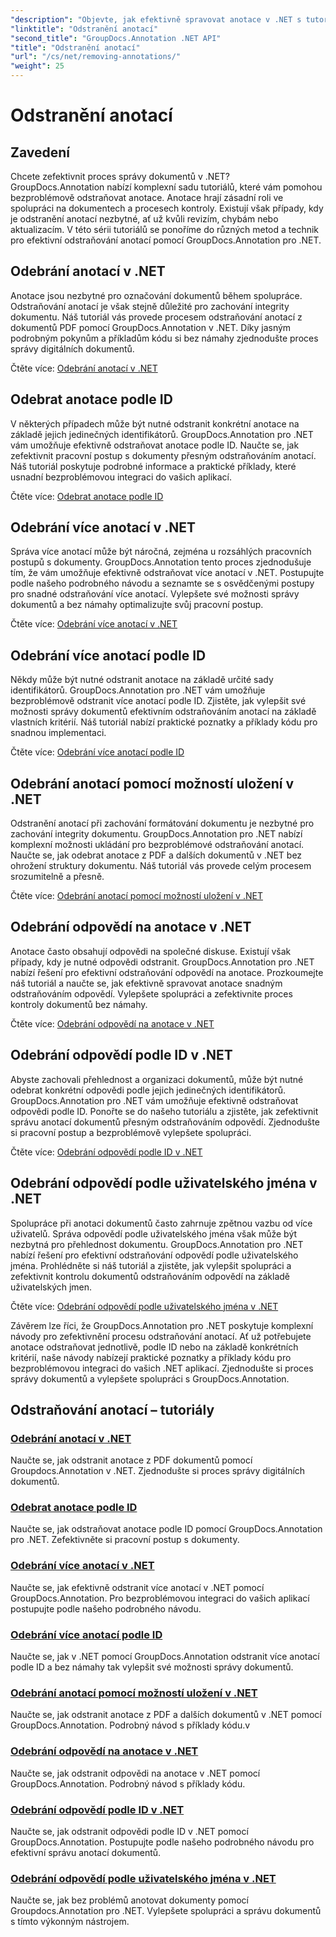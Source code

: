```yaml
---
"description": "Objevte, jak efektivně spravovat anotace v .NET s tutoriály GroupDocs.Annotation. Zefektivněte svůj pracovní postup s dokumenty a bezproblémově vylepšete spolupráci."
"linktitle": "Odstranění anotací"
"second_title": "GroupDocs.Annotation .NET API"
"title": "Odstranění anotací"
"url": "/cs/net/removing-annotations/"
"weight": 25
---
```


# Odstranění anotací

## Zavedení

Chcete zefektivnit proces správy dokumentů v .NET? GroupDocs.Annotation nabízí komplexní sadu tutoriálů, které vám pomohou bezproblémově odstraňovat anotace. Anotace hrají zásadní roli ve spolupráci na dokumentech a procesech kontroly. Existují však případy, kdy je odstranění anotací nezbytné, ať už kvůli revizím, chybám nebo aktualizacím. V této sérii tutoriálů se ponoříme do různých metod a technik pro efektivní odstraňování anotací pomocí GroupDocs.Annotation pro .NET.

## Odebrání anotací v .NET
Anotace jsou nezbytné pro označování dokumentů během spolupráce. Odstraňování anotací je však stejně důležité pro zachování integrity dokumentu. Náš tutoriál vás provede procesem odstraňování anotací z dokumentů PDF pomocí GroupDocs.Annotation v .NET. Díky jasným podrobným pokynům a příkladům kódu si bez námahy zjednodušte proces správy digitálních dokumentů.

Čtěte více: [Odebrání anotací v .NET](./remove-annotations/)

## Odebrat anotace podle ID
V některých případech může být nutné odstranit konkrétní anotace na základě jejich jedinečných identifikátorů. GroupDocs.Annotation pro .NET vám umožňuje efektivně odstraňovat anotace podle ID. Naučte se, jak zefektivnit pracovní postup s dokumenty přesným odstraňováním anotací. Náš tutoriál poskytuje podrobné informace a praktické příklady, které usnadní bezproblémovou integraci do vašich aplikací.

Čtěte více: [Odebrat anotace podle ID](./remove-annotations-by-id/)

## Odebrání více anotací v .NET
Správa více anotací může být náročná, zejména u rozsáhlých pracovních postupů s dokumenty. GroupDocs.Annotation tento proces zjednodušuje tím, že vám umožňuje efektivně odstraňovat více anotací v .NET. Postupujte podle našeho podrobného návodu a seznamte se s osvědčenými postupy pro snadné odstraňování více anotací. Vylepšete své možnosti správy dokumentů a bez námahy optimalizujte svůj pracovní postup.

Čtěte více: [Odebrání více anotací v .NET](./remove-multiple-annotations/)

## Odebrání více anotací podle ID
Někdy může být nutné odstranit anotace na základě určité sady identifikátorů. GroupDocs.Annotation pro .NET vám umožňuje bezproblémově odstranit více anotací podle ID. Zjistěte, jak vylepšit své možnosti správy dokumentů efektivním odstraňováním anotací na základě vlastních kritérií. Náš tutoriál nabízí praktické poznatky a příklady kódu pro snadnou implementaci.

Čtěte více: [Odebrání více anotací podle ID](./remove-multiple-annotations-by-ids/)

## Odebrání anotací pomocí možností uložení v .NET
Odstranění anotací při zachování formátování dokumentu je nezbytné pro zachování integrity dokumentu. GroupDocs.Annotation pro .NET nabízí komplexní možnosti ukládání pro bezproblémové odstraňování anotací. Naučte se, jak odebrat anotace z PDF a dalších dokumentů v .NET bez ohrožení struktury dokumentu. Náš tutoriál vás provede celým procesem srozumitelně a přesně.

Čtěte více: [Odebrání anotací pomocí možností uložení v .NET](./remove-annotations-using-save-options/)

## Odebrání odpovědí na anotace v .NET
Anotace často obsahují odpovědi na společné diskuse. Existují však případy, kdy je nutné odpovědi odstranit. GroupDocs.Annotation pro .NET nabízí řešení pro efektivní odstraňování odpovědí na anotace. Prozkoumejte náš tutoriál a naučte se, jak efektivně spravovat anotace snadným odstraňováním odpovědí. Vylepšete spolupráci a zefektivnite proces kontroly dokumentů bez námahy.

Čtěte více: [Odebrání odpovědí na anotace v .NET](./remove-replies-to-annotations/)

## Odebrání odpovědí podle ID v .NET
Abyste zachovali přehlednost a organizaci dokumentů, může být nutné odebrat konkrétní odpovědi podle jejich jedinečných identifikátorů. GroupDocs.Annotation pro .NET vám umožňuje efektivně odstraňovat odpovědi podle ID. Ponořte se do našeho tutoriálu a zjistěte, jak zefektivnit správu anotací dokumentů přesným odstraňováním odpovědí. Zjednodušte si pracovní postup a bezproblémově vylepšete spolupráci.

Čtěte více: [Odebrání odpovědí podle ID v .NET](./remove-replies-by-id/)

## Odebrání odpovědí podle uživatelského jména v .NET
Spolupráce při anotaci dokumentů často zahrnuje zpětnou vazbu od více uživatelů. Správa odpovědí podle uživatelského jména však může být nezbytná pro přehlednost dokumentu. GroupDocs.Annotation pro .NET nabízí řešení pro efektivní odstraňování odpovědí podle uživatelského jména. Prohlédněte si náš tutoriál a zjistěte, jak vylepšit spolupráci a zefektivnit kontrolu dokumentů odstraňováním odpovědí na základě uživatelských jmen.

Čtěte více: [Odebrání odpovědí podle uživatelského jména v .NET](./remove-replies-by-username/)

Závěrem lze říci, že GroupDocs.Annotation pro .NET poskytuje komplexní návody pro zefektivnění procesu odstraňování anotací. Ať už potřebujete anotace odstraňovat jednotlivě, podle ID nebo na základě konkrétních kritérií, naše návody nabízejí praktické poznatky a příklady kódu pro bezproblémovou integraci do vašich .NET aplikací. Zjednodušte si proces správy dokumentů a vylepšete spolupráci s GroupDocs.Annotation.
## Odstraňování anotací – tutoriály
### [Odebrání anotací v .NET](./remove-annotations/)
Naučte se, jak odstranit anotace z PDF dokumentů pomocí Groupdocs.Annotation v .NET. Zjednodušte si proces správy digitálních dokumentů.
### [Odebrat anotace podle ID](./remove-annotations-by-id/)
Naučte se, jak odstraňovat anotace podle ID pomocí GroupDocs.Annotation pro .NET. Zefektivněte si pracovní postup s dokumenty.
### [Odebrání více anotací v .NET](./remove-multiple-annotations/)
Naučte se, jak efektivně odstranit více anotací v .NET pomocí GroupDocs.Annotation. Pro bezproblémovou integraci do vašich aplikací postupujte podle našeho podrobného návodu.
### [Odebrání více anotací podle ID](./remove-multiple-annotations-by-ids/)
Naučte se, jak v .NET pomocí GroupDocs.Annotation odstranit více anotací podle ID a bez námahy tak vylepšit své možnosti správy dokumentů.
### [Odebrání anotací pomocí možností uložení v .NET](./remove-annotations-using-save-options/)
Naučte se, jak odstranit anotace z PDF a dalších dokumentů v .NET pomocí GroupDocs.Annotation. Podrobný návod s příklady kódu.v
### [Odebrání odpovědí na anotace v .NET](./remove-replies-to-annotations/)
Naučte se, jak odstranit odpovědi na anotace v .NET pomocí GroupDocs.Annotation. Podrobný návod s příklady kódu.
### [Odebrání odpovědí podle ID v .NET](./remove-replies-by-id/)
Naučte se, jak odstranit odpovědi podle ID v .NET pomocí GroupDocs.Annotation. Postupujte podle našeho podrobného návodu pro efektivní správu anotací dokumentů.
### [Odebrání odpovědí podle uživatelského jména v .NET](./remove-replies-by-username/)
Naučte se, jak bez problémů anotovat dokumenty pomocí Groupdocs.Annotation pro .NET. Vylepšete spolupráci a správu dokumentů s tímto výkonným nástrojem.